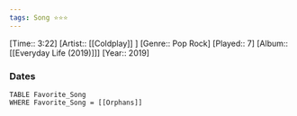 ```yaml
---
tags: Song ⭐⭐⭐ 
---
```

[Time:: 3:22]
[Artist:: [[Coldplay]] ]
[Genre:: Pop Rock]
[Played:: 7]
[Album:: [[Everyday Life (2019)]]]
[Year:: 2019]
### Dates
````dataview
TABLE Favorite_Song
WHERE Favorite_Song = [[Orphans]]
````